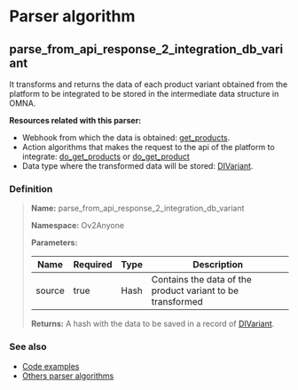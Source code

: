 # Parser algorithm
 
## parse_from_api_response_2_integration_db_variant

It transforms and returns the data of each product variant  obtained from the platform to be integrated to be stored in 
the intermediate data structure in OMNA.

**Resources related with this parser:**

* Webhook from which the data is obtained: [get_products](../webhooks/overview.md?id=get_products).
* Action algorithms that makes the request to the api of the platform to integrate:
  [do_get_products](../action-algorithms/do_get_products.md) or [do_get_product](../action-algorithms/do_get_product.md)
* Data type where the transformed data will be stored: [DIVariant](../data-types/DIVariant.md).
    
### Definition

> **Name:** parse_from_api_response_2_integration_db_variant
> 
> **Namespace:** Ov2Anyone
>
> **Parameters:**
> 
> | Name | Required | Type | Description |
> | ---- | -------- | ---- | ----------- |
> | source | true | Hash | Contains the data of the product variant to be transformed |
>
> **Returns:** A hash with the data to be saved in a record of [DIVariant](../data-types/DIVariant.md).

### See also
* [Code examples](https://cenit.io/algorithm?f[name][40703][o]=is&f[name][40703][v]=parse_from_api_response_2_integration_db_variant&f[namespace][40840][o]=starts_with&f[namespace][40840][v]=Ov2)
* [Others parser algorithms](overview?id=parse_from_api_response_2_integration_db_variant)